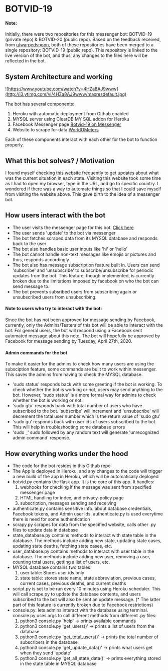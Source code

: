 # BOTVID-19

#### Note:
Initially, there were two repositories for this messenger bot: BOTVID-19 (private repo) & BOTVID-20 (public repo). Based on the feedback received, from [u/warpedspoon](https://www.reddit.com/u/warpedspoon), both of these repositories have been merged to a single repository: BOTVID-19 (public repo). This repository is linked to the live version of the bot, and thus, any changes to the files here will be reflected in the bot.

## System Architecture and working
![https://www.youtube.com/watch?v=4HZa8AJ9www](http://i3.ytimg.com/vi/4HZa8AJ9www/maxresdefault.jpg)

The bot has several components:
1. Heroku with automatic deployment from Github enabled
2. MYSQL server using ClearDB MY SQL addon for Heroku
3. Facebook Messenger page [Botvid-19 on Messenger](https://m.me/botvid19)
4. Website to scrape for data [WorldOMeters](https://www.worldometers.info/coronavirus/country/us/)

Each of these components interact with each other for the bot to function properly.

## What this bot solves? / Motivation
I found myself checking [this website](https://www.worldometers.info/coronavirus/country/us/) frequently to get updates about what was the current situation in each state. Visiting this website took some time as I had to open my browser, type in the URL, and go to specific country. I wondered if there was a way to automate things so that I could save myself from visiting the website above. This gave birth to the idea of a messenger bot.

## How users interact with the bot
* The user visits the messenger page for this bot. [Click here](https://m.me/botvid19)
* The user sends 'update' to the bot via messenger
* The bot fetches scraped data from its MYSQL database and responds back to the user
* The bot also handles basic user inputs like 'hi' or 'hello'
* The bot cannot handle non-text messages like emojis or pictures and thus, responds accordingly
* The bot also has message subscription feature built in. Users can send 'subscribe' and 'unsubscribe' to subscribe/unsubscribe for periodic updates from the bot. This feature, though implemented,  is currently broken due to the limitations imposed by facebook on who the bot can send message to.
* The bot prevents subsribed users from subscribing again or unsubscribed users from unsubscribing. 

#### Note to users who try to interact with the bot:
Since the bot has not been approved for message sending by Facebook, currently, only the Admins/Testers of this bot will be able to interact with the bot. For general users, the bot will respond using a Facebook sent automated message about this note. The bot will hopefully be approved by Facebook for message sending by Tuesday, April 27th, 2020.

#### Admin commands for the bot
To make it easier for the admins to check how many users are using the subsciption feature, some commands are built to work within messenger. This saves the admins from having to check the MYSQL database.
* 'sudo status' responds back with some greeting if the bot is working. To check whether the bot is working or not, users may send anything to the bot. However, 'sudo status'  is a more formal way for admins to check whether the bot is working or not.
* 'sudo gtu' responds back with total number of users who have subscribed to the bot. 'subscribe' will increment and 'unsubscribe' will decrement the total user number which is the return value of 'sudo gtu'
* 'sudo gu' responds back with user ids of users subscribed to the bot. This will help in troubleshooting some database errors
* 'sudo _' sudo followed by any random text will generate 'unrecognized admin command' response.

## How everything works under the hood
* The code for the bot resides in this Github repo
* The App is deployed in Heroku, and any changes to the code will trigger a new build of the app in Heroku, which will be automatically deployed
* botvid.py contains the flask app. It is the core of this app. It handles:
  1. webhooks for checking if the message was sent from specified messenger page
  2. HTML handling for index, and privacy-policy page
  3. subscription, messages sending and receiving
* authenticate.py contains sensitive info. about database credentials, Facebook tokens, and Admin user ids. authenticate.py is used everytime there is need for some authentication
* scrapy.py scrapes for data from the specified website, calls other .py files to update data in database
* state_database.py contains methods to interact with state table in the database. The methods include adding new state, updating state cases, updating state deaths, fetching state cases, etc.
* user_database.py contains methods to interact with user table in the database. The methods include adding new user, removing a user, counting total users, getting a list of users, etc.
* MYSQL database contains two tables:
  1. user table: Stores user ids only
  2. state table: stores state name, state abbreviation, previous cases, current cases, previous deaths, and current deaths
* script.py is set to be run every 10 minutes using Heroku scheduler. This will call scrape.py to update the database contents, and users subscribed to the bot will also be sent an update message. (* The latter part of this feature is currently broken due to Facebook restrictions)
* console.py: lets admins interact with the database using terminal. console.py uses args to call different methods from different .py files:
  1. python3 console.py 'help' -> prints available commands	     
  2. python3 console.py 'get_users()' -> prints a list of users from the database
  3. python3 console.py 'get_total_users()' -> prints the total number of subscribers in the database
  4. python3 console.py 'get_update_data()' -> prints what users get when they send 'update'
  5. python3 console.py 'get_all_state_data()' -> prints everything stored in the state table in MYSQL database
		   




